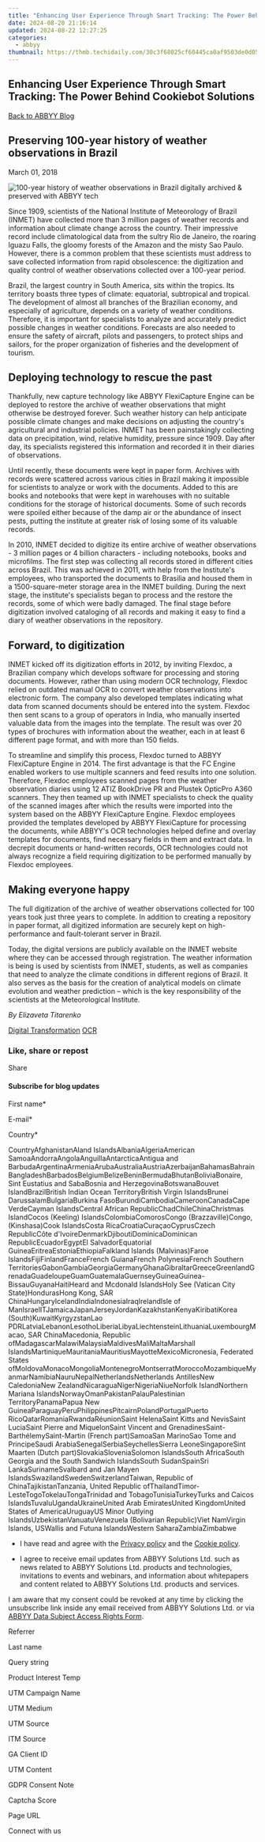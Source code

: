 ```yaml
---
title: "Enhancing User Experience Through Smart Tracking: The Power Behind Cookiebot Solutions"
date: 2024-08-20 21:16:14
updated: 2024-08-22 12:27:25
categories:
  - abbyy
thumbnail: https://thmb.techidaily.com/30c3f68025cf60445ca0af9503de0d05421151fac72dff09f39b3449e1fcd630.jpg
---
```


## Enhancing User Experience Through Smart Tracking: The Power Behind Cookiebot Solutions

[Back to ABBYY Blog](https://tools.techidaily.com/abbyy/products/)

## Preserving 100-year history of weather observations in Brazil

March 01, 2018

![100-year history of weather observations in Brazil digitally archived & preserved with ABBYY tech](https://static2.abbyy.com/abbyycommedia/25265/9041e_blog_934х400.png) 

Since 1909, scientists of the National Institute of Meteorology of Brazil (INMET) have collected more than 3 million pages of weather records and information about climate change across the country. Their impressive record include climatological data from the sultry Rio de Janeiro, the roaring Iguazu Falls, the gloomy forests of the Amazon and the misty Sao Paulo. However, there is a common problem that these scientists must address to save collected information from rapid obsolescence: the digitization and quality control of weather observations collected over a 100-year period.

Brazil, the largest country in South America, sits within the tropics. Its territory boasts three types of climate: equatorial, subtropical and tropical. The development of almost all branches of the Brazilian economy, and especially of agriculture, depends on a variety of weather conditions. Therefore, it is important for specialists to analyze and accurately predict possible changes in weather conditions. Forecasts are also needed to ensure the safety of aircraft, pilots and passengers, to protect ships and sailors, for the proper organization of fisheries and the development of tourism.

## Deploying technology to rescue the past

Thankfully, new capture technology like ABBYY FlexiCapture Engine can be deployed to restore the archive of weather observations that might otherwise be destroyed forever. Such weather history can help anticipate possible climate changes and make decisions on adjusting the country's agricultural and industrial policies. INMET has been painstakingly collecting data on precipitation, wind, relative humidity, pressure since 1909\. Day after day, its specialists registered this information and recorded it in their diaries of observations.

Until recently, these documents were kept in paper form. Archives with records were scattered across various cities in Brazil making it impossible for scientists to analyze or work with the documents. Added to this are books and notebooks that were kept in warehouses with no suitable conditions for the storage of historical documents. Some of such records were spoiled either because of the damp air or the abundance of insect pests, putting the institute at greater risk of losing some of its valuable records.

In 2010, INMET decided to digitize its entire archive of weather observations - 3 million pages or 4 billion characters - including notebooks, books and microfilms. The first step was collecting all records stored in different cities across Brazil. This was achieved in 2011, with help from the Institute's employees, who transported the documents to Brasilia and housed them in a 1500-square-meter storage area in the INMET building. During the next stage, the institute's specialists began to process and the restore the records, some of which were badly damaged. The final stage before digitization involved cataloging of all records and making it easy to find a diary of weather observations in the repository.

## Forward, to digitization

INMET kicked off its digitization efforts in 2012, by inviting Flexdoc, a Brazilian company which develops software for processing and storing documents. However, rather than using modern OCR technology, Flexdoc relied on outdated manual OCR to convert weather observations into electronic form. The company also developed templates indicating what data from scanned documents should be entered into the system. Flexdoc then sent scans to a group of operators in India, who manually inserted valuable data from the images into the template. The result was over 20 types of brochures with information about the weather, each in at least 6 different page format, and with more than 150 fields.

To streamline and simplify this process, Flexdoc turned to ABBYY FlexiCapture Engine in 2014\. The first advantage is that the FC Engine enabled workers to use multiple scanners and feed results into one solution. Therefore, Flexdoc employees scanned pages from the weather observation diaries using 12 ATIZ BookDrive PR and Plustek OpticPro A360 scanners. They then teamed up with INMET specialists to check the quality of the scanned images after which the results were imported into the system based on the ABBYY FlexiCapture Engine. Flexdoc employees provided the templates developed by ABBYY FlexiCapture for processing the documents, while ABBYY's OCR technologies helped define and overlay templates for documents, find necessary fields in them and extract data. In decrepit documents or hand-written records, OCR technologies could not always recognize a field requiring digitization to be performed manually by Flexdoc employees.

## Making everyone happy

The full digitization of the archive of weather observations collected for 100 years took just three years to complete. In addition to creating a repository in paper format, all digitized information are securely kept on high-performance and fault-tolerant server in Brazil.

Today, the digital versions are publicly available on the INMET website where they can be accessed through registration. The weather information is being is used by scientists from INMET, students, as well as companies that need to analyze the climate conditions in different regions of Brazil. It also serves as the basis for the creation of analytical models on climate evolution and weather prediction – which is the key responsibility of the scientists at the Meteorological Institute.

_By Elizaveta Titarenko_

[Digital Transformation](https://tools.techidaily.com/abbyy/products/) [OCR](https://tools.techidaily.com/abbyy/products/) 

### Like, share or repost

Share 

#### Subscribe for blog updates

First name\*

E-mail\*

Сountry\*

СountryAfghanistanAland IslandsAlbaniaAlgeriaAmerican SamoaAndorraAngolaAnguillaAntarcticaAntigua and BarbudaArgentinaArmeniaArubaAustraliaAustriaAzerbaijanBahamasBahrainBangladeshBarbadosBelgiumBelizeBeninBermudaBhutanBoliviaBonaire, Sint Eustatius and SabaBosnia and HerzegovinaBotswanaBouvet IslandBrazilBritish Indian Ocean TerritoryBritish Virgin IslandsBrunei DarussalamBulgariaBurkina FasoBurundiCambodiaCameroonCanadaCape VerdeCayman IslandsCentral African RepublicChadChileChinaChristmas IslandCocos (Keeling) IslandsColombiaComorosCongo (Brazzaville)Congo, (Kinshasa)Cook IslandsCosta RicaCroatiaCuraçaoCyprusCzech RepublicCôte d'IvoireDenmarkDjiboutiDominicaDominican RepublicEcuadorEgyptEl SalvadorEquatorial GuineaEritreaEstoniaEthiopiaFalkland Islands (Malvinas)Faroe IslandsFijiFinlandFranceFrench GuianaFrench PolynesiaFrench Southern TerritoriesGabonGambiaGeorgiaGermanyGhanaGibraltarGreeceGreenlandGrenadaGuadeloupeGuamGuatemalaGuernseyGuineaGuinea-BissauGuyanaHaitiHeard and Mcdonald IslandsHoly See (Vatican City State)HondurasHong Kong, SAR ChinaHungaryIcelandIndiaIndonesiaIraqIrelandIsle of ManIsraelITJamaicaJapanJerseyJordanKazakhstanKenyaKiribatiKorea (South)KuwaitKyrgyzstanLao PDRLatviaLebanonLesothoLiberiaLibyaLiechtensteinLithuaniaLuxembourgMacao, SAR ChinaMacedonia, Republic ofMadagascarMalawiMalaysiaMaldivesMaliMaltaMarshall IslandsMartiniqueMauritaniaMauritiusMayotteMexicoMicronesia, Federated States ofMoldovaMonacoMongoliaMontenegroMontserratMoroccoMozambiqueMyanmarNamibiaNauruNepalNetherlandsNetherlands AntillesNew CaledoniaNew ZealandNicaraguaNigerNigeriaNiueNorfolk IslandNorthern Mariana IslandsNorwayOmanPakistanPalauPalestinian TerritoryPanamaPapua New GuineaParaguayPeruPhilippinesPitcairnPolandPortugalPuerto RicoQatarRomaniaRwandaRéunionSaint HelenaSaint Kitts and NevisSaint LuciaSaint Pierre and MiquelonSaint Vincent and GrenadinesSaint-BarthélemySaint-Martin (French part)SamoaSan MarinoSao Tome and PrincipeSaudi ArabiaSenegalSerbiaSeychellesSierra LeoneSingaporeSint Maarten (Dutch part)SlovakiaSloveniaSolomon IslandsSouth AfricaSouth Georgia and the South Sandwich IslandsSouth SudanSpainSri LankaSurinameSvalbard and Jan Mayen IslandsSwazilandSwedenSwitzerlandTaiwan, Republic of ChinaTajikistanTanzania, United Republic ofThailandTimor-LesteTogoTokelauTongaTrinidad and TobagoTunisiaTurkeyTurks and Caicos IslandsTuvaluUgandaUkraineUnited Arab EmiratesUnited KingdomUnited States of AmericaUruguayUS Minor Outlying IslandsUzbekistanVanuatuVenezuela (Bolivarian Republic)Viet NamVirgin Islands, USWallis and Futuna IslandsWestern SaharaZambiaZimbabwe

* I have read and agree with the [Privacy policy](https://tools.techidaily.com/abbyy/products/) and the [Cookie policy](https://tools.techidaily.com/abbyy/products/).

* I agree to receive email updates from ABBYY Solutions Ltd. such as news related to ABBYY Solutions Ltd. products and technologies, invitations to events and webinars, and information about whitepapers and content related to ABBYY Solutions Ltd. products and services.  
    
I am aware that my consent could be revoked at any time by clicking the unsubscribe link inside any email received from ABBYY Solutions Ltd. or via [ABBYY Data Subject Access Rights Form](https://tools.techidaily.com/abbyy/products/).

Referrer

Last name

Query string

Product Interest Temp

UTM Campaign Name

UTM Medium

UTM Source

ITM Source

GA Client ID

UTM Content

GDPR Consent Note

Captcha Score

Page URL

Connect with us

<ins class="adsbygoogle"
     style="display:block"
     data-ad-format="autorelaxed"
     data-ad-client="ca-pub-7571918770474297"
     data-ad-slot="1223367746"></ins>



<ins class="adsbygoogle"
     style="display:block"
     data-ad-client="ca-pub-7571918770474297"
     data-ad-slot="8358498916"
     data-ad-format="auto"
     data-full-width-responsive="true"></ins>
